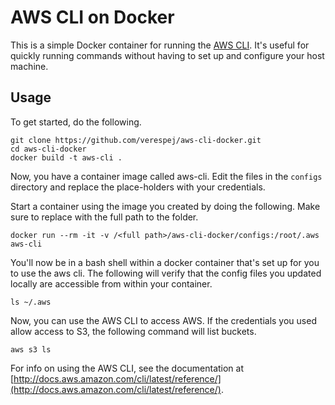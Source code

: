 # AWS CLI on Docker

This is a simple Docker container for running the [AWS CLI](https://aws.amazon.com/cli/). It's useful for quickly running commands without having to set up and configure your host machine.

## Usage

To get started, do the following.

```
git clone https://github.com/verespej/aws-cli-docker.git
cd aws-cli-docker
docker build -t aws-cli .
```

Now, you have a container image called aws-cli. Edit the files in the `configs` directory and replace the place-holders with your credentials.

Start a container using the image you created by doing the following. Make sure to replace *<full path>* with the full path to the folder.

```
docker run --rm -it -v /<full path>/aws-cli-docker/configs:/root/.aws aws-cli
```

You'll now be in a bash shell within a docker container that's set up for you to use the aws cli. The following will verify that the config files you updated locally are accessible from within your container.

```
ls ~/.aws
```

Now, you can use the AWS CLI to access AWS. If the credentials you used allow access to S3, the following command will list buckets.

```
aws s3 ls
```

For info on using the AWS CLI, see the documentation at [http://docs.aws.amazon.com/cli/latest/reference/](http://docs.aws.amazon.com/cli/latest/reference/).

